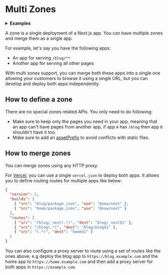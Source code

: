 # Multi Zones

<details>
  <summary><b>Examples</b></summary>
  <ul>
    <li><a href="/examples/with-zones">With Zones</a></li>
  </ul>
</details>

A zone is a single deployment of a Next.js app. You can have multiple zones and merge them as a single app.

For example, let's say you have the following apps:

- An app for serving `/blog/**`
- Another app for serving all other pages

With multi zones support, you can merge both these apps into a single one allowing your customers to browse it using a single URL, but you can develop and deploy both apps independently.

## How to define a zone

There are no special zones related APIs. You only need to do following:

- Make sure to keep only the pages you need in your app, meaning that an app can't have pages from another app, if app `A` has `/blog` then app `B` shouldn't have it too.
- Make sure to add an [assetPrefix](/docs/api-reference/next.config.js/cdn-support-with-asset-prefix.md) to avoid conflicts with static files.

## How to merge zones

You can merge zones using any HTTP proxy.

For [Vercel](https://vercel.com/), you can use a single `vercel.json` to deploy both apps. It allows you to define routing routes for multiple apps like below:

```json
{
  "version": 2,
  "builds": [
    { "src": "blog/package.json", "use": "@now/next" },
    { "src": "home/package.json", "use": "@now/next" }
  ],
  "routes": [
    { "src": "/blog/_next(.*)", "dest": "blog/_next$1" },
    { "src": "/blog(.*)", "dest": "blog/blog$1" },
    { "src": "(.*)", "dest": "home$1" }
  ]
}
```

You can also configure a proxy server to route using a set of routes like the ones above, e.g deploy the blog app to `https://blog.example.com` and the home app to `https://home.example.com` and then add a proxy server for both apps in `https://example.com`.
